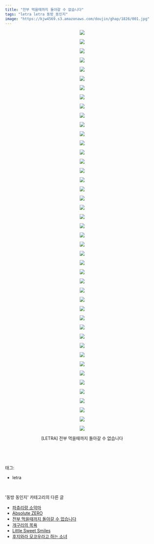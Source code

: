 ```yaml
---
title: "전부 먹을때까지 돌아갈 수 없습니다"
tags: "letra letra 동방_동인지"
image: "https://kjw4569.s3.amazonaws.com/doujin/ghap/1826/001.jpg"
---
```

<div class="article">
<p style="text-align: center; clear: none; float: none;"><img src="{{ site.imgserver3 }}/ghap/1826/001.jpg"/></p>
<p style="text-align: center; clear: none; float: none;"><img src="{{ site.imgserver3 }}/ghap/1826/002.jpg"/></p>
<p style="text-align: center; clear: none; float: none;"><img src="{{ site.imgserver3 }}/ghap/1826/003.jpg"/></p>
<p style="text-align: center; clear: none; float: none;"><img src="{{ site.imgserver3 }}/ghap/1826/004.jpg"/></p>
<p style="text-align: center; clear: none; float: none;"><img src="{{ site.imgserver3 }}/ghap/1826/005.jpg"/></p>
<p style="text-align: center; clear: none; float: none;"><img src="{{ site.imgserver3 }}/ghap/1826/006.jpg"/></p>
<p style="text-align: center; clear: none; float: none;"><img src="{{ site.imgserver3 }}/ghap/1826/007.jpg"/></p>
<p style="text-align: center; clear: none; float: none;"><img src="{{ site.imgserver3 }}/ghap/1826/008.jpg"/></p>
<p style="text-align: center; clear: none; float: none;"><img src="{{ site.imgserver3 }}/ghap/1826/009.jpg"/></p>
<p style="text-align: center; clear: none; float: none;"><img src="{{ site.imgserver3 }}/ghap/1826/010.jpg"/></p>
<p style="text-align: center; clear: none; float: none;"><img src="{{ site.imgserver3 }}/ghap/1826/011.jpg"/></p>
<p style="text-align: center; clear: none; float: none;"><img src="{{ site.imgserver3 }}/ghap/1826/012.jpg"/></p>
<p style="text-align: center; clear: none; float: none;"><img src="{{ site.imgserver3 }}/ghap/1826/013.jpg"/></p>
<p style="text-align: center; clear: none; float: none;"><img src="{{ site.imgserver3 }}/ghap/1826/014.jpg"/></p>
<p style="text-align: center; clear: none; float: none;"><img src="{{ site.imgserver3 }}/ghap/1826/015.jpg"/></p>
<p style="text-align: center; clear: none; float: none;"><img src="{{ site.imgserver3 }}/ghap/1826/016.jpg"/></p>
<p style="text-align: center; clear: none; float: none;"><img src="{{ site.imgserver3 }}/ghap/1826/017.jpg"/></p>
<p style="text-align: center; clear: none; float: none;"><img src="{{ site.imgserver3 }}/ghap/1826/018.jpg"/></p>
<p style="text-align: center; clear: none; float: none;"><img src="{{ site.imgserver3 }}/ghap/1826/019.jpg"/></p>
<p style="text-align: center; clear: none; float: none;"><img src="{{ site.imgserver3 }}/ghap/1826/020.jpg"/></p>
<p style="text-align: center; clear: none; float: none;"><img src="{{ site.imgserver3 }}/ghap/1826/021.jpg"/></p>
<p style="text-align: center; clear: none; float: none;"><img src="{{ site.imgserver3 }}/ghap/1826/022.jpg"/></p>
<p style="text-align: center; clear: none; float: none;"><img src="{{ site.imgserver3 }}/ghap/1826/023.jpg"/></p>
<p style="text-align: center; clear: none; float: none;"><img src="{{ site.imgserver3 }}/ghap/1826/024.jpg"/></p>
<p style="text-align: center; clear: none; float: none;"><img src="{{ site.imgserver3 }}/ghap/1826/025.jpg"/></p>
<p style="text-align: center; clear: none; float: none;"><img src="{{ site.imgserver3 }}/ghap/1826/026.jpg"/></p>
<p style="text-align: center; clear: none; float: none;"><img src="{{ site.imgserver3 }}/ghap/1826/027.jpg"/></p>
<p style="text-align: center; clear: none; float: none;"><img src="{{ site.imgserver3 }}/ghap/1826/028.jpg"/></p>
<p style="text-align: center; clear: none; float: none;"><img src="{{ site.imgserver3 }}/ghap/1826/029.jpg"/></p>
<p style="text-align: center; clear: none; float: none;"><img src="{{ site.imgserver3 }}/ghap/1826/030.jpg"/></p>
<p style="text-align: center; clear: none; float: none;"><img src="{{ site.imgserver3 }}/ghap/1826/031.jpg"/></p>
<p style="text-align: center; clear: none; float: none;"><img src="{{ site.imgserver3 }}/ghap/1826/032.jpg"/></p>
<p style="text-align: center; clear: none; float: none;"><img src="{{ site.imgserver3 }}/ghap/1826/033.jpg"/></p>
<p style="text-align: center; clear: none; float: none;"><img src="{{ site.imgserver3 }}/ghap/1826/034.jpg"/></p>
<p style="text-align: center; clear: none; float: none;"><img src="{{ site.imgserver3 }}/ghap/1826/035.jpg"/></p>
<p style="text-align: center; clear: none; float: none;"><img src="{{ site.imgserver3 }}/ghap/1826/036.jpg"/></p>
<p style="text-align: center; clear: none; float: none;"><img src="{{ site.imgserver3 }}/ghap/1826/037.jpg"/></p>
<p style="text-align: center; clear: none; float: none;"><img src="{{ site.imgserver3 }}/ghap/1826/038.jpg"/></p>
<p style="text-align: center; clear: none; float: none;"><img src="{{ site.imgserver3 }}/ghap/1826/039.jpg"/></p>
<p style="text-align: center; clear: none; float: none;"><img src="{{ site.imgserver3 }}/ghap/1826/040.jpg"/></p>
<p style="text-align: center; clear: none; float: none;"><img src="{{ site.imgserver3 }}/ghap/1826/041.jpg"/></p>
<p style="text-align: center; clear: none; float: none;"><img src="{{ site.imgserver3 }}/ghap/1826/042.jpg"/></p>
<p style="text-align: center; clear: none; float: none;"><img src="{{ site.imgserver3 }}/ghap/1826/043.jpg"/></p>
<p style="text-align: center; clear: none; float: none;"><img src="{{ site.imgserver3 }}/ghap/1826/044.jpg"/></p>
<p style="text-align: center; clear: none; float: none;">[LETRA] 전부 먹을때까지 돌아갈 수 없습니다</p>
<p><br/></p>
</div><br/>
<div class="tagTrail">
<p>태그: </p>
<ul>
<li>letra</li>
</ul>
</div><br/>
<div class="another">
<p>'동방 동인지' 카테고리의 다른 글</p>
<ul>
<li><a href="/ghap_1835">파츄리랑 소악마</a></li>
<li><a href="/ghap_1834">Absolute ZERO</a></li>
<li><a href="/ghap_1826">전부 먹을때까지 돌아갈 수 없습니다</a></li>
<li><a href="/ghap_1825">개구리의 목욕</a></li>
<li><a href="/ghap_1824">Little Sweet Smiles</a></li>
<li><a href="/ghap_1823">후지와라 모코우라고 하는 소녀</a></li>
</ul>
</div><br/>
<div class="cb_module cb_fluid">
<div class="cb_wrt cb_profile">
</div><!-- commentList close -->
</div><br/>

